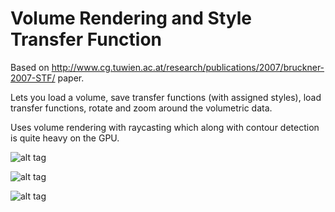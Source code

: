 Volume Rendering and Style Transfer Function
======

Based on  http://www.cg.tuwien.ac.at/research/publications/2007/bruckner-2007-STF/ paper.

Lets you load a volume, save transfer functions (with assigned styles), load transfer functions, rotate and zoom around the volumetric data.

Uses volume rendering with raycasting which along with contour detection is quite heavy on the GPU.

![alt tag](https://raw.githubusercontent.com/jose-villegas/StyleTransferFunction/master/FGC_T3/images/screenshot1.png)

![alt tag](https://raw.githubusercontent.com/jose-villegas/StyleTransferFunction/master/FGC_T3/images/screenshot2.png)

![alt tag](https://raw.githubusercontent.com/jose-villegas/StyleTransferFunction/master/FGC_T3/images/screenshot3.png)
